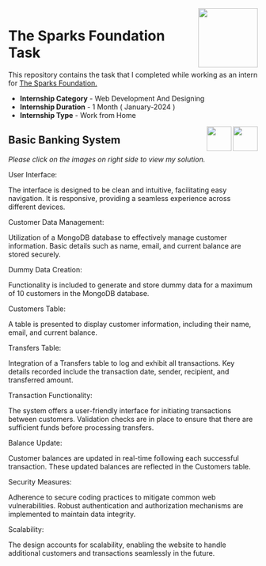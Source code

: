 <img align = right height = 120 width = 120 src = https://www.thesparksfoundationsingapore.org/images/logo_small.png>

#  The Sparks Foundation Task


This repository contains the task that I completed while working as an intern for [The Sparks Foundation.](https://www.thesparksfoundationsingapore.org/)
- **Internship Category** - Web Development And Designing
- **Internship Duration** - 1 Month ( January-2024 )
- **Internship Type** - Work from Home


[<img align = right height = 50 width = 50 src = https://cdn4.iconfinder.com/data/icons/social-media-and-logos-11/32/Logo_Youtube-512.png>](https://www.youtube.com/watch?v=GYUokKXU-gs)
[<img align = right height = 50 width = 50 src = https://cdn4.iconfinder.com/data/icons/project-management-4-2/65/161-512.png>](https://github.com/AnshKumar200/banking-system/blob/master/app.js)


## Basic Banking System
_Please click on the images on right side to view my solution._

User Interface:

The interface is designed to be clean and intuitive, facilitating easy navigation. It is responsive, providing a seamless experience across different devices.

Customer Data Management:

Utilization of a MongoDB database to effectively manage customer information. Basic details such as name, email, and current balance are stored securely.

Dummy Data Creation:

Functionality is included to generate and store dummy data for a maximum of 10 customers in the MongoDB database.

Customers Table:

A table is presented to display customer information, including their name, email, and current balance.

Transfers Table:

Integration of a Transfers table to log and exhibit all transactions. Key details recorded include the transaction date, sender, recipient, and transferred amount.

Transaction Functionality:

The system offers a user-friendly interface for initiating transactions between customers. Validation checks are in place to ensure that there are sufficient funds before processing transfers.

Balance Update:

Customer balances are updated in real-time following each successful transaction. These updated balances are reflected in the Customers table.

Security Measures:

Adherence to secure coding practices to mitigate common web vulnerabilities. Robust authentication and authorization mechanisms are implemented to maintain data integrity.

Scalability:

The design accounts for scalability, enabling the website to handle additional customers and transactions seamlessly in the future.
